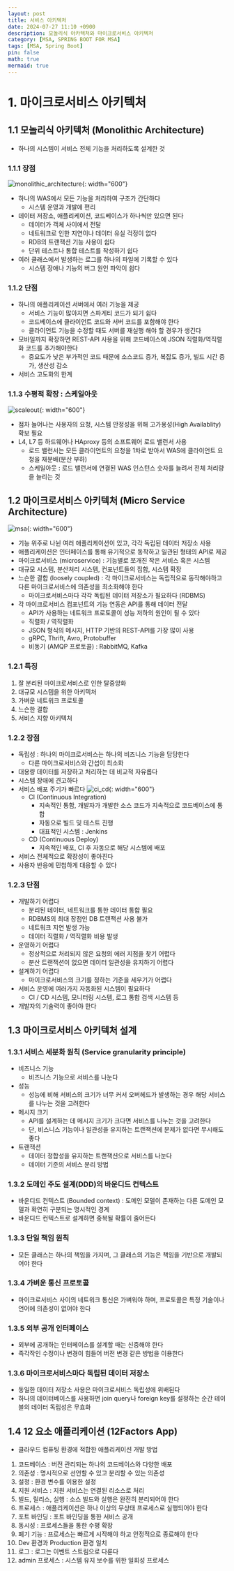```yaml
---
layout: post
title: 서비스 아키텍처
date: 2024-07-27 11:10 +0900
description: 모놀리식 아카텍처와 마이크로서비스 아키텍처
category: [MSA, SPRING BOOT FOR MSA]
tags: [MSA, Spring Boot]
pin: false
math: true
mermaid: true
---
```


# 1. 마이크로서비스 아키텍처

## 1.1 모놀리식 아키텍처 (Monolithic Architecture)
- 하나의 시스템이 서비스 전체 기능을 처리하도록 설계한 것

### 1.1.1 장점
![monolithic_architecture](/assets/img/monolithic%20architecture.jpg){: width="600"}
- 하나의 WAS에서 모든 기능을 처리하여 구조가 간단하다
  - 시스템 운영과 개발에 편리
- 데이터 저장소, 애플리케이션, 코드베이스가 하나씩만 있으면 된다
  - 데이터가 객체 사이에서 전달
  - 네트워크로 인한 지연이나 데이터 유실 걱정이 없다
  - RDB의 트랜잭션 기능 사용이 쉽다
  - 단위 테스트나 통합 테스트를 작성하기 쉽다
- 여러 클래스에서 발생하는 로그를 하나의 파일에 기록할 수 있다
  - 시스템 장애나 기능의 버그 원인 파악이 쉽다

### 1.1.2 단점
- 하나의 애플리케이션 서버에서 여러 기능을 제공
  - 서비스 기능이 많아지면 스파게티 코드가 되기 쉽다
  - 코드베이스에 클라이언트 코드와 서버 코드를 포함해야 한다
  - 클라이언트 기능을 수정할 때도 서버를 재실행 해야 할 경우가 생긴다
- 모바일까지 확장하면 REST-API 사용을 위해 코드베이스에 JSON 직렬화/역직렬화 코드를 추가해야한다
  - 중요도가 낮은 부가적인 코드 때문에 소스코드 증가, 복잡도 증가, 빌드 시간 증가, 생산성 감소
- 서비스 고도화의 한계

### 1.1.3 수평적 확장 : 스케일아웃
![scaleout](/assets/img/scaleout.jpg){: width="600"}
- 점차 늘어나는 사용자의 요청, 시스템 안정성을 위해 고가용성(High Availablity) 확보 필요
- L4, L7 등 하드웨어나 HAproxy 등의 소프트웨어 로드 밸런서 사용
  - 로드 밸런서는 모든 클라이언트의 요청을 1차로 받아서 WAS에 클라이언트 요청을 재분배(분산 부하)
  - 스케일아웃 : 로드 밸런서에 연결된 WAS 인스턴스 숫자를 늘려서 전체 처리량을 늘리는 것

## 1.2 마이크로서비스 아키텍처 (Micro Service Architecture)
![msa](/assets/img/msa.jpg){: width="600"}
- 기능 위주로 나뉜 여러 애플리케이션이 있고, 각각 독립된 데이터 저장소 사용
- 애플리케이션은 인터페이스를 통해 유기적으로 동작하고 일관된 형태의 API로 제공
- 마이크로서비스 (microservice) : 기능별로 쪼개진 작은 서비스 혹은 시스템
- 대규모 시스템, 분산처리 시스템, 컨포넌트들의 집합, 시스템 확장
- 느슨한 결합 (loosely coupled) : 각 마이크로서비스는 독립적으로 동작해야하고 다른 마이크로서비스에 의존성을 최소화해야 한다
  - 마이크로서비스마다 각각 독립된 데이터 저장소가 필요하다 (RDBMS)
- 각 마이크로서비스 컴포넌트의 기능 연동은 API를 통해 데이터 전달
  - API가 사용하는 네트워크 프로토콜이 성능 저하의 원인이 될 수 있다
  - 직렬화 / 역직렬화
  - JSON 형식의 메시지, HTTP 기반의 REST-API를 가장 많이 사용
  - gRPC, Thrift, Avro, Protobuffer
  - 비동기 (AMQP 프로토콜) : RabbitMQ, Kafka

### 1.2.1 특징
1. 잘 분리된 마이크로서비스로 인한 탈중앙화
2. 대규모 시스템을 위한 아키텍처
3. 가벼운 네트워크 프로토콜
4. 느슨한 결합
5. 서비스 지향 아키텍처

### 1.2.2 장점
- 독립성 : 하나의 마이크로서비스는 하나의 비즈니스 기능을 담당한다
  - 다른 마이크로서비스와 간섭이 최소화
- 대용량 데이터를 저장하고 처리하는 데 비교적 자유롭다
- 시스템 장애에 견고하다
- 서비스 배포 주기가 빠르다
![ci_cd](/assets/img/ci_cd.jpg){: width="600"}
  - CI (Continuous Integration)
    - 지속적인 통함, 개발자가 개발한 소스 코드가 지속적으로 코드베이스에 통합
    - 자동으로 빌드 및 테스트 진행
    - 대표적인 시스템 : Jenkins 
  - CD (Continuous Deploy)
    - 지속적인 배포, CI 후 자동으로 해당 시스템에 배포
- 서비스 전체적으로 확장성이 좋아진다
- 사용자 반응에 민첩하게 대응할 수 있다

### 1.2.3 단점
- 개발하기 어렵다
  - 분리된 테이터, 네트워크를 통한 데이터 통합 필요
  - RDBMS의 최대 장점인 DB 트랜잭션 사용 불가
  - 네트워크 지연 발생 가능
  - 데이터 직렬화 / 역직렬화 비용 발생
- 운영하기 어렵다
  - 정상적으로 처리되지 않은 요청의 에러 지점을 찾기 어렵다
  - 분산 트랜잭션이 없으면 데이터 일관성을 유지하기 어렵다
- 설계하기 어렵다
  - 마이크로서비스의 크기를 정하는 기준을 세우기가 어렵다
- 서비스 운영에 여러가지 자동화된 시스템이 필요하다
  - CI / CD 시스템, 모니터링 시스템, 로그 통합 검색 시스템 등
- 개발자의 기술력이 좋아야 한다

## 1.3 마이크로서비스 아키텍처 설계

### 1.3.1 서비스 세분화 원칙 (Service granularity principle)
- 비즈니스 기능
  - 비즈니스 기능으로 서비스를 나눈다
- 성능
  - 성능에 비해 서비스의 크기가 너무 커서 오버헤드가 발생하는 경우 해당 서비스를 나누는 것을 고려한다
- 메시지 크기
  - API를 설계하는 데 메시지 크기가 크다면 서비스를 나누는 것을 고려한다
  - 단, 비스니스 기능이나 일관성을 유지하는 트랜잭션에 문제가 없다면 무시해도 좋다
- 트랜잭션
  - 데이터 정합성을 유지하는 트랜잭션으로 서비스를 나눈다
  - 데이터 기준의 서비스 분리 방법

### 1.3.2 도메인 주도 설계(DDD)의 바운디드 컨텍스트
- 바운디드 컨텍스트 (Bounded context) : 도메인 모델이 존재하는 다른 도메인 모델과 확연히 구분되는 명시적인 경계
- 바운디드 컨텍스트로 설계하면 중복될 확률이 줄어든다

### 1.3.3 단일 책임 원칙
- 모든 클래스는 하나의 책임을 가지며, 그 클래스의 기능은 책임을 기반으로 개발되어야 한다

### 1.3.4 가벼운 통신 프로토콜
- 마이크로서비스 사이의 네트워크 통신은 가벼워야 하며, 프로토콜은 특정 기술이나 언어에 의존성이 없어야 한다

### 1.3.5 외부 공개 인터페이스
- 외부에 공개하는 인터페이스를 설계할 때는 신중해야 한다
- 즉각작인 수정이나 변경이 힘들어 버전 변경 같은 방법을 이용한다

### 1.3.6 마이크로서비스마다 독립된 데이터 저장소
- 동일한 데이터 저장소 사용은 마이크로서비스 독립성에 위배된다
- 하나의 데이터베이스를 사용하면 join query나 foreign key를 설정하는 순간 테이블의 데이터 독립성은 무효화

## 1.4 12 요소 애플리케이션 (12Factors App)
- 클라우드 컴퓨팅 환경에 적합한 애플리케이션 개발 방법

1. 코드베이스 : 버전 관리되는 하나의 코드베이스와 다양한 배포
2. 의존성 : 명시적으로 선언할 수 있고 분리할 수 있는 의존성
3. 설정 : 환경 변수를 이용한 설정
4. 지원 서비스 : 지원 서비스는 연결된 리소스로 처리
5. 빌드, 릴리스, 실행 : 소스 빌드와 실행은 완전히 분리되어야 한다
6. 프로세스 : 애플리케이션은 하나 이상의 무상태 프로세스로 실행되어야 한다
7. 포트 바인딩 : 포트 바인딩을 통한 서비스 공개
8. 동시성 : 프로세스들을 통한 수평 확장
9. 폐기 기능 : 프로세스는 빠르게 시작해야 하고 안정적으로 종료해야 한다
10. Dev 환경과 Production 환경 일치
11. 로그 : 로그는 이벤트 스트림으로 다룬다
12. admin 프로세스 : 시스템 유지 보수를 위한 일회성 프로세스